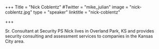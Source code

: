 +++
Title = "Nick Coblentz"
#Twitter = "mike_julian"
image = "nick-coblentz.jpg"
type = "speaker"
linktitle = "nick-coblentz"

+++

Sr. Consultant at Security PS
Nick lives in Overland Park, KS and provides security consulting and assessment services to companies in the Kansas City area. 